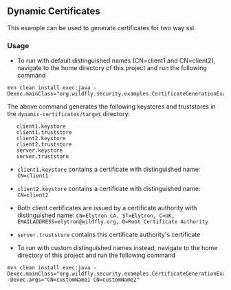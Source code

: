 ## Dynamic Certificates

This example can be used to generate certificates for two way ssl.

### Usage

* To run with default distinguished names (CN=client1 and CN=client2), navigate to the home directory of this project
and run the following command
```
mvn clean install exec:java -Dexec.mainClass="org.wildfly.security.examples.CertificateGenerationExample"
```

The above command generates the following keystores and truststores in the ```dynamic-certificates/target``` directory:

```
   client1.keystore
   client1.truststore
   client2.keystore
   client2.truststore
   server.keystore
   server.truststore
```

* ```client1.keystore``` contains a certificate with distinguished name: ```CN=client1```
* ```client2.keystore``` contains a certificate with distinguished name: ```CN=client2```
* Both client certificates are issued by a certificate authority with distinguished name: ```CN=Elytron CA, ST=Elytron, C=UK, EMAILADDRESS=elytron@wildfly.org, O=Root Certificate Authority```
* ```server.truststore``` contains this certificate authority's certificate

* To run with custom distinguished names instead, navigate to the home directory of this project and run the following command
```
mvn clean install exec:java -Dexec.mainClass="org.wildfly.security.examples.CertificateGenerationExample" -Dexec.args="CN=customName1 CN=customName2"
```
